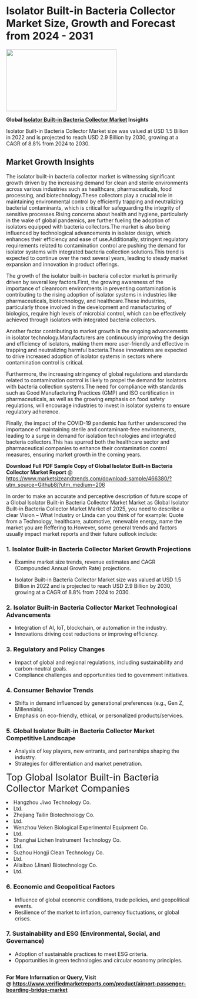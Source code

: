 <H1>Isolator Built-in Bacteria Collector Market Size, Growth and Forecast from 2024 - 2031</H1><img class="aligncenter size-medium wp-image-584254" src="https://thirdeyenews.in/wp-content/uploads/2024/09/Global-Market-Research-300x168.jpeg" alt="" width="300" height="168" /><p><strong>Global&nbsp;<a href="https://www.marketsizeandtrends.com/download-sample/466380/?utm_source=Github8j?utm_medium=206">Isolator Built-in Bacteria Collector Market</a> Insights</strong></p><p>Isolator Built-in Bacteria Collector Market size was valued at USD 1.5 Billion in 2022 and is projected to reach USD 2.9 Billion by 2030, growing at a CAGR of 8.8% from 2024 to 2030.</p><p><h2>Market Growth Insights</h2> <p>The isolator built-in bacteria collector market is witnessing significant growth driven by the increasing demand for clean and sterile environments across various industries such as healthcare, pharmaceuticals, food processing, and biotechnology.These collectors play a crucial role in maintaining environmental control by efficiently trapping and neutralizing bacterial contaminants, which is critical for safeguarding the integrity of sensitive processes.Rising concerns about health and hygiene, particularly in the wake of global pandemics, are further fueling the adoption of isolators equipped with bacteria collectors.The market is also being influenced by technological advancements in isolator design, which enhances their efficiency and ease of use.Additionally, stringent regulatory requirements related to contamination control are pushing the demand for isolator systems with integrated bacteria collection solutions.This trend is expected to continue over the next several years, leading to steady market expansion and innovation in product offerings.</p> <p>The growth of the isolator built-in bacteria collector market is primarily driven by several key factors.First, the growing awareness of the importance of cleanroom environments in preventing contamination is contributing to the rising adoption of isolator systems in industries like pharmaceuticals, biotechnology, and healthcare.These industries, particularly those involved in the development and manufacturing of biologics, require high levels of microbial control, which can be effectively achieved through isolators with integrated bacteria collectors.</p> <p>Another factor contributing to market growth is the ongoing advancements in isolator technology.Manufacturers are continuously improving the design and efficiency of isolators, making them more user-friendly and effective in trapping and neutralizing harmful bacteria.These innovations are expected to drive increased adoption of isolator systems in sectors where contamination control is critical.</p> <p>Furthermore, the increasing stringency of global regulations and standards related to contamination control is likely to propel the demand for isolators with bacteria collection systems.The need for compliance with standards such as Good Manufacturing Practices (GMP) and ISO certification in pharmaceuticals, as well as the growing emphasis on food safety regulations, will encourage industries to invest in isolator systems to ensure regulatory adherence.</p> <p>Finally, the impact of the COVID-19 pandemic has further underscored the importance of maintaining sterile and contaminant-free environments, leading to a surge in demand for isolation technologies and integrated bacteria collectors.This has spurred both the healthcare sector and pharmaceutical companies to enhance their contamination control measures, ensuring market growth in the coming years.</p> <p><span class=""><strong>Download Full PDF Sample Copy of Global Isolator Built-in Bacteria Collector Market Report</strong> @ <a href="https://www.marketsizeandtrends.com/download-sample/466380/?utm_source=Github8j?utm_medium=206" target="_blank">https://www.marketsizeandtrends.com/download-sample/466380/?utm_source=Github8j?utm_medium=206</a></span></p><p>In order to make an accurate and perceptive description of future scope of a Global&nbsp;Isolator Built-in Bacteria Collector Market Market as Global&nbsp;Isolator Built-in Bacteria Collector Market Market of 2025, you need to describe a clear Vision &ndash; What Industry or Linda can you think of for example: Quote from a Technology, healthcare, automotive, renewable energy, name the market you are Reffering to.However, some general trends and factors usually impact market reports and their future outlook include:</p><h3>1.&nbsp;<strong>Isolator Built-in Bacteria Collector Market Growth Projections</strong></h3><ul><li>Examine market size trends, revenue estimates and CAGR (Compounded Annual Growth Rate) projections.</li><li><p>Isolator Built-in Bacteria Collector Market size was valued at USD 1.5 Billion in 2022 and is projected to reach USD 2.9 Billion by 2030, growing at a CAGR of 8.8% from 2024 to 2030.</p></li></ul><h3>2.&nbsp;<strong>Isolator Built-in Bacteria Collector Market Technological Advancements</strong></h3><ul><li>Integration of AI, IoT, blockchain, or automation in the industry.</li><li>Innovations driving cost reductions or improving efficiency.</li></ul><h3>3.&nbsp;<strong>Regulatory and Policy Changes</strong></h3><ul><li>Impact of global and regional regulations, including sustainability and carbon-neutral goals.</li><li>Compliance challenges and opportunities tied to government initiatives.</li></ul><h3>4.&nbsp;<strong>Consumer Behavior Trends</strong></h3><ul><li>Shifts in demand influenced by generational preferences (e.g., Gen Z, Millennials).</li><li>Emphasis on eco-friendly, ethical, or personalized products/services.</li></ul><h3>5.&nbsp;<strong>Global Isolator Built-in Bacteria Collector Market Competitive Landscape</strong></h3><ul><li>Analysis of key players, new entrants, and partnerships shaping the industry.</li><li>Strategies for differentiation and market penetration.</li></ul><p data-pm-slice="1 1 []"><span style="color: inherit; font-family: inherit; font-size: 25px;">Top Global Isolator Built-in Bacteria Collector Market Companies</span></p><div class="" data-test-id=""><p><li>Hangzhou Jiwo Technology Co.</li><li> Ltd.</li><li> Zhejiang Tailin Biotechnology Co.</li><li> Ltd.</li><li> Wenzhou Veken Biological Experimental Equipment Co.</li><li> Ltd.</li><li> Shanghai Lichen Instrument Technology Co.</li><li> Ltd.</li><li> Suzhou Hongji Clean Technology Co.</li><li> Ltd.</li><li> Ailaibao (Jinan) Biotechnology Co.</li><li> Ltd.</li></p></div><h3>6.&nbsp;<strong>Economic and Geopolitical Factors</strong></h3><ul><li>Influence of global economic conditions, trade policies, and geopolitical events.</li><li>Resilience of the market to inflation, currency fluctuations, or global crises.</li></ul><h3>7.&nbsp;<strong>Sustainability and ESG (Environmental, Social, and Governance)</strong></h3><ul><li>Adoption of sustainable practices to meet ESG criteria.</li><li>Opportunities in green technologies and circular economy principles.</li></ul><h2><strong style="font-size: 14px;">For More Information or Query, Visit @&nbsp;</strong><a style="background-color: #ffffff; font-size: 14px;" href="https://www.marketsizeandtrends.com/report/isolator-built-in-bacteria-collector-market/" target="_blank">https://www.verifiedmarketreports.com/product/airport-passenger-boarding-bridge-market</a></h2>